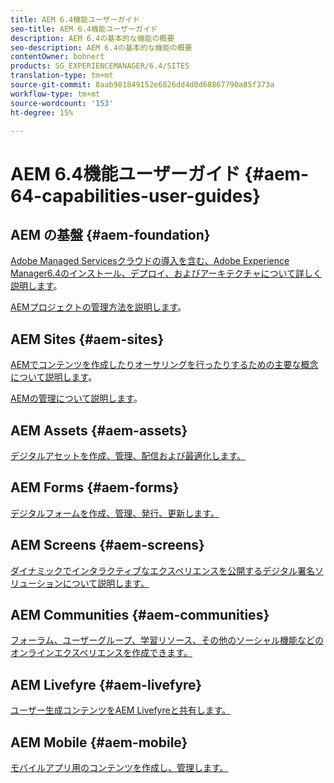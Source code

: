 ```yaml
---
title: AEM 6.4機能ユーザーガイド
seo-title: AEM 6.4機能ユーザーガイド
description: AEM 6.4の基本的な機能の概要
seo-description: AEM 6.4の基本的な機能の概要
contentOwner: bohnert
products: SG_EXPERIENCEMANAGER/6.4/SITES
translation-type: tm+mt
source-git-commit: 8aab981849152e6826dd4d0d68867790a85f373a
workflow-type: tm+mt
source-wordcount: '153'
ht-degree: 15%

---
```



# AEM 6.4機能ユーザーガイド {#aem-64-capabilities-user-guides}

## AEM の基盤 {#aem-foundation}

[Adobe Managed Servicesクラウドの導入を含む、Adobe Experience Manager6.4のインストール、デプロイ、およびアーキテクチャについて詳しく説明します](/help/sites-deploying/home.md)。

[AEMプロジェクトの管理方法を説明します](/help/managing/home.md)。

## AEM Sites {#aem-sites}

[AEMでコンテンツを作成したりオーサリングを行ったりするための主要な概念について説明します](/help/sites-authoring/home.md)。

[AEMの管理について説明します](/help/sites-administering/home.md)。

## AEM Assets {#aem-assets}

[デジタルアセットを作成、管理、配信および最適化します。](/help/assets/home.md)

## AEM Forms {#aem-forms}

[デジタルフォームを作成、管理、発行、更新します。](/help/forms/home.md)

## AEM Screens {#aem-screens}

[ダイナミックでインタラクティブなエクスペリエンスを公開するデジタル署名ソリューションについて説明します。](https://docs.adobe.com/content/help/ja-JP/experience-manager-screens/user-guide/aem-screens-introduction.html)

## AEM Communities {#aem-communities}

[フォーラム、ユーザーグループ、学習リソース、その他のソーシャル機能などのオンラインエクスペリエンスを作成できます。](/help/communities/home.md)

## AEM Livefyre {#aem-livefyre}

[ユーザー生成コンテンツをAEM Livefyreと共有します。](https://marketing.adobe.com/resources/help/en_US/livefyre/home.html)

## AEM Mobile {#aem-mobile}

[モバイルアプリ用のコンテンツを作成し、管理します。](/help/mobile/home.md)
